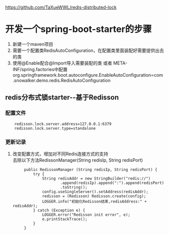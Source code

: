 
https://github.com/TaXueWWL/redis-distributed-lock

# 开发一个spring-boot-starter的步骤
1. 新建一个maven项目
2. 需要一个配置类RedisAutoConfiguration，在配置类里面装配好需要提供出去的类
3. 使用@Enable配合@Import导入需要装配的类  或者  META-INF/spring.factories中配置
org.springframework.boot.autoconfigure.EnableAutoConfiguration=com.snowalker.demo.redis.RedisAutoConfiguration

## redis分布式锁starter--基于Redisson
### 配置文件
        redisson.lock.server.address=127.0.0.1:6379
        redisson.lock.server.type=standalone
### 更新记录
1. 改变配置方式，增加对不同Redis连接方式的支持
<br/>去除以下方法RedissonManager(String redisIp, String redisPort)

            public RedissonManager (String redisIp, String redisPort) {
                try {
                    String redisAddr = new StringBuilder("redis://")
                            .append(redisIp).append(":").append(redisPort)
                            .toString();
                    config.useSingleServer().setAddress(redisAddr);
                    redisson = (Redisson) Redisson.create(config);
                    LOGGER.info("初始化Redisson结束,redisAddress:" + redisAddr);
                } catch (Exception e) {
                    LOGGER.error("Redisson init error", e);
                    e.printStackTrace();
                }
            }
